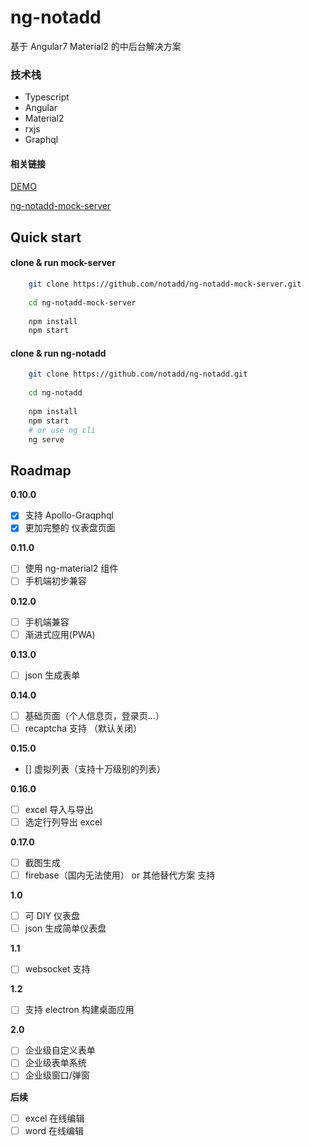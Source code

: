 # ng-notadd

基于 Angular7  Material2  的中后台解决方案

### 技术栈

- Typescript
- Angular
- Material2
- rxjs
- Graphql

#### 相关链接

[DEMO](https://notadd.github.io/ng-notadd)

[ng-notadd-mock-server](https://github.com/notadd/ng-notadd-mock-server)

## Quick start

#### clone & run mock-server
```bash
    git clone https://github.com/notadd/ng-notadd-mock-server.git
    
    cd ng-notadd-mock-server
    
    npm install
    npm start
```

#### clone & run ng-notadd
```bash
    git clone https://github.com/notadd/ng-notadd.git
     
    cd ng-notadd
     
    npm install
    npm start
    # or use ng cli
    ng serve
```

## Roadmap

**0.10.0**
- [x] 支持 Apollo-Graqphql
- [x] 更加完整的 仪表盘页面

**0.11.0**
- [ ] 使用 ng-material2 组件
- [ ] 手机端初步兼容 

**0.12.0**
- [ ] 手机端兼容
- [ ] 渐进式应用(PWA)

**0.13.0**
- [ ] json 生成表单

**0.14.0**
- [ ] 基础页面（个人信息页，登录页...）
- [ ] recaptcha 支持 （默认关闭）

**0.15.0** 
- [] 虚拟列表（支持十万级别的列表）

**0.16.0**
- [ ] excel 导入与导出
- [ ] 选定行列导出 excel

**0.17.0**
- [ ] 截图生成
- [ ] firebase（国内无法使用） or 其他替代方案 支持

**1.0**
- [ ] 可 DIY 仪表盘
- [ ] json 生成简单仪表盘

**1.1**
- [ ] websocket 支持

**1.2**
- [ ] 支持 electron 构建桌面应用

**2.0**
- [ ] 企业级自定义表单
- [ ] 企业级表单系统
- [ ] 企业级窗口/弹窗

**后续**

- [ ] excel 在线编辑
- [ ] word 在线编辑
